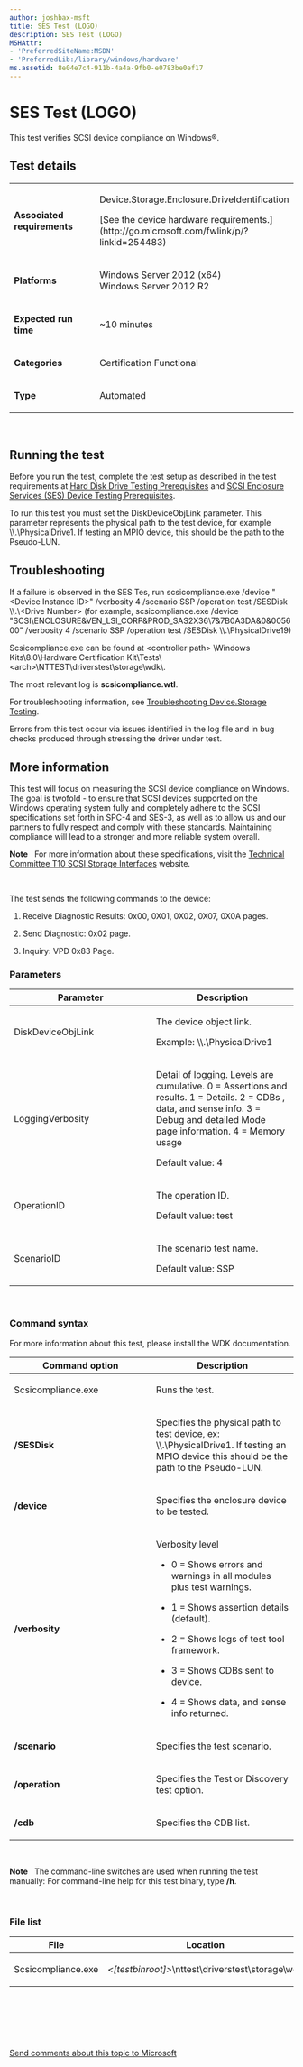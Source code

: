 ```yaml
---
author: joshbax-msft
title: SES Test (LOGO)
description: SES Test (LOGO)
MSHAttr:
- 'PreferredSiteName:MSDN'
- 'PreferredLib:/library/windows/hardware'
ms.assetid: 8e04e7c4-911b-4a4a-9fb0-e0783be0ef17
---
```


# SES Test (LOGO)


This test verifies SCSI device compliance on Windows®.

## Test details


<table>
<colgroup>
<col width="50%" />
<col width="50%" />
</colgroup>
<tbody>
<tr class="odd">
<td><p><strong>Associated requirements</strong></p></td>
<td><p>Device.Storage.Enclosure.DriveIdentification</p>
<p>[See the device hardware requirements.](http://go.microsoft.com/fwlink/p/?linkid=254483)</p></td>
</tr>
<tr class="even">
<td><p><strong>Platforms</strong></p></td>
<td><p>Windows Server 2012 (x64) Windows Server 2012 R2</p></td>
</tr>
<tr class="odd">
<td><p><strong>Expected run time</strong></p></td>
<td><p>~10 minutes</p></td>
</tr>
<tr class="even">
<td><p><strong>Categories</strong></p></td>
<td><p>Certification Functional</p></td>
</tr>
<tr class="odd">
<td><p><strong>Type</strong></p></td>
<td><p>Automated</p></td>
</tr>
</tbody>
</table>

 

## Running the test


Before you run the test, complete the test setup as described in the test requirements at [Hard Disk Drive Testing Prerequisites](hard-disk-drive-testing-prerequisites.md) and [SCSI Enclosure Services (SES) Device Testing Prerequisites](scsi-enclosure-services--ses--device-testing-prerequisites.md).

To run this test you must set the DiskDeviceObjLink parameter. This parameter represents the physical path to the test device, for example \\\\.\\PhysicalDrive1. If testing an MPIO device, this should be the path to the Pseudo-LUN.

## Troubleshooting


If a failure is observed in the SES Tes, run scsicompliance.exe /device "&lt;Device Instance ID&gt;" /verbosity 4 /scenario SSP /operation test /SESDisk \\\\.\\&lt;Drive Number&gt; (for example, scsicompliance.exe /device "SCSI\\ENCLOSURE&VEN\_LSI\_CORP&PROD\_SAS2X36\\7&7B0A3DA&0&005600" /verbosity 4 /scenario SSP /operation test /SESDisk \\\\.\\PhysicalDrive19)

Scsicompliance.exe can be found at &lt;controller path&gt; \\Windows Kits\\8.0\\Hardware Certification Kit\\Tests\\&lt;arch&gt;\\NTTEST\\driverstest\\storage\\wdk\\.

The most relevant log is **scsicompliance.wtl**.

For troubleshooting information, see [Troubleshooting Device.Storage Testing](troubleshooting-devicestorage-testing.md).

Errors from this test occur via issues identified in the log file and in bug checks produced through stressing the driver under test.

## More information


This test will focus on measuring the SCSI device compliance on Windows. The goal is twofold - to ensure that SCSI devices supported on the Windows operating system fully and completely adhere to the SCSI specifications set forth in SPC-4 and SES-3, as well as to allow us and our partners to fully respect and comply with these standards. Maintaining compliance will lead to a stronger and more reliable system overall.

**Note**  
For more information about these specifications, visit the [Technical Committee T10 SCSI Storage Interfaces](http://go.microsoft.com/fwlink/?LinkId=237712) website.

 

The test sends the following commands to the device:

1.  Receive Diagnostic Results: 0x00, 0X01, 0X02, 0X07, 0X0A pages.

2.  Send Diagnostic: 0x02 page.

3.  Inquiry: VPD 0x83 Page.

### Parameters

<table>
<colgroup>
<col width="50%" />
<col width="50%" />
</colgroup>
<thead>
<tr class="header">
<th>Parameter</th>
<th>Description</th>
</tr>
</thead>
<tbody>
<tr class="odd">
<td><p>DiskDeviceObjLink</p></td>
<td><p>The device object link.</p>
<p>Example: \\.\PhysicalDrive1</p></td>
</tr>
<tr class="even">
<td><p>LoggingVerbosity</p></td>
<td><p>Detail of logging. Levels are cumulative. 0 = Assertions and results. 1 = Details. 2 = CDBs , data, and sense info. 3 = Debug and detailed Mode page information. 4 = Memory usage</p>
<p>Default value: 4</p></td>
</tr>
<tr class="odd">
<td><p>OperationID</p></td>
<td><p>The operation ID.</p>
<p>Default value: test</p></td>
</tr>
<tr class="even">
<td><p>ScenarioID</p></td>
<td><p>The scenario test name.</p>
<p>Default value: SSP</p></td>
</tr>
</tbody>
</table>

 

### Command syntax

For more information about this test, please install the WDK documentation.

<table>
<colgroup>
<col width="50%" />
<col width="50%" />
</colgroup>
<thead>
<tr class="header">
<th>Command option</th>
<th>Description</th>
</tr>
</thead>
<tbody>
<tr class="odd">
<td><p>Scsicompliance.exe</p></td>
<td><p>Runs the test.</p></td>
</tr>
<tr class="even">
<td><p><strong>/SESDisk</strong></p></td>
<td><p>Specifies the physical path to test device, ex: \\.\PhysicalDrive1. If testing an MPIO device this should be the path to the Pseudo-LUN.</p></td>
</tr>
<tr class="odd">
<td><p><strong>/device</strong></p></td>
<td><p>Specifies the enclosure device to be tested.</p></td>
</tr>
<tr class="even">
<td><p><strong>/verbosity</strong></p></td>
<td><p>Verbosity level</p>
<ul>
<li><p>0 = Shows errors and warnings in all modules plus test warnings.</p></li>
<li><p>1 = Shows assertion details (default).</p></li>
<li><p>2 = Shows logs of test tool framework.</p></li>
<li><p>3 = Shows CDBs sent to device.</p></li>
<li><p>4 = Shows data, and sense info returned.</p></li>
</ul></td>
</tr>
<tr class="odd">
<td><p><strong>/scenario</strong></p></td>
<td><p>Specifies the test scenario.</p></td>
</tr>
<tr class="even">
<td><p><strong>/operation</strong></p></td>
<td><p>Specifies the Test or Discovery test option.</p></td>
</tr>
<tr class="odd">
<td><p><strong>/cdb</strong></p></td>
<td><p>Specifies the CDB list.</p></td>
</tr>
</tbody>
</table>

 

**Note**  
The command-line switches are used when running the test manually: For command-line help for this test binary, type **/h**.

 

### File list

<table>
<colgroup>
<col width="50%" />
<col width="50%" />
</colgroup>
<thead>
<tr class="header">
<th>File</th>
<th>Location</th>
</tr>
</thead>
<tbody>
<tr class="odd">
<td><p>Scsicompliance.exe</p></td>
<td><p><em>&lt;[testbinroot]&gt;</em>\nttest\driverstest\storage\wdk</p></td>
</tr>
</tbody>
</table>

 

 

 

[Send comments about this topic to Microsoft](mailto:wsddocfb@microsoft.com?subject=Documentation%20feedback%20%5Bp_hck\p_hck%5D:%20SES%20Test%20%28LOGO%29%20%20RELEASE:%20%284/27/2016%29&body=%0A%0APRIVACY%20STATEMENT%0A%0AWe%20use%20your%20feedback%20to%20improve%20the%20documentation.%20We%20don't%20use%20your%20email%20address%20for%20any%20other%20purpose,%20and%20we'll%20remove%20your%20email%20address%20from%20our%20system%20after%20the%20issue%20that%20you're%20reporting%20is%20fixed.%20While%20we're%20working%20to%20fix%20this%20issue,%20we%20might%20send%20you%20an%20email%20message%20to%20ask%20for%20more%20info.%20Later,%20we%20might%20also%20send%20you%20an%20email%20message%20to%20let%20you%20know%20that%20we've%20addressed%20your%20feedback.%0A%0AFor%20more%20info%20about%20Microsoft's%20privacy%20policy,%20see%20http://privacy.microsoft.com/default.aspx. "Send comments about this topic to Microsoft")




